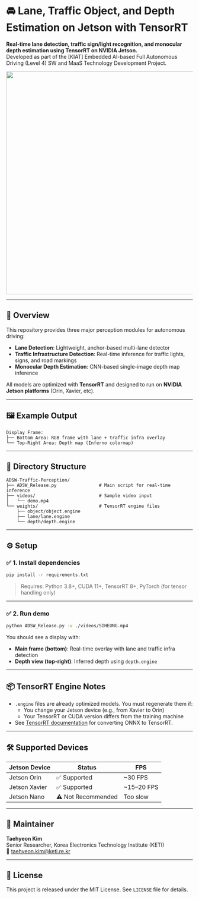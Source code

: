 # 🚘 Lane, Traffic Object, and Depth Estimation on Jetson with TensorRT

**Real-time lane detection, traffic sign/light recognition, and monocular depth estimation using TensorRT on NVIDIA Jetson.**  
Developed as part of the [KIAT] Embedded AI-based Full Autonomous Driving (Level 4) SW and MaaS Technology Development Project.

<div align="center">
  <img src="./assets/demo.gif" width="600">
</div>

---

## 🧠 Overview

This repository provides three major perception modules for autonomous driving:

- **Lane Detection**: Lightweight, anchor-based multi-lane detector  
- **Traffic Infrastructure Detection**: Real-time inference for traffic lights, signs, and road markings  
- **Monocular Depth Estimation**: CNN-based single-image depth map inference  

All models are optimized with **TensorRT** and designed to run on **NVIDIA Jetson platforms** (Orin, Xavier, etc).

---

## 🖼️ Example Output

```
Display Frame:
├── Bottom Area: RGB frame with lane + traffic infra overlay  
└── Top-Right Area: Depth map (Inferno colormap)
```

---

## 📂 Directory Structure

```
ADSW-Traffic-Perception/
├── ADSW_Release.py                # Main script for real-time inference
├── videos/                        # Sample video input
│   └── demo.mp4
└── weights/                       # TensorRT engine files
    ├── object/object.engine
    ├── lane/lane.engine
    └── depth/depth.engine

```

---

## ⚙️ Setup

### ✅ 1. Install dependencies

```bash
pip install -r requirements.txt
```

> Requires: Python 3.8+, CUDA 11+, TensorRT 8+, PyTorch (for tensor handling only)

---

### ✅ 2. Run demo

```bash
python ADSW_Release.py -v ./videos/SIHEUNG.mp4
```

You should see a display with:
- **Main frame (bottom)**: Real-time overlay with lane and traffic infra detection  
- **Depth view (top-right)**: Inferred depth using `depth.engine`

---

## 📦 TensorRT Engine Notes

- `.engine` files are already optimized models. You must regenerate them if:
  - You change your Jetson device (e.g., from Xavier to Orin)
  - Your TensorRT or CUDA version differs from the training machine
- See [TensorRT documentation](https://docs.nvidia.com/deeplearning/tensorrt/developer-guide/index.html) for converting ONNX to TensorRT.

---

## 🛠️ Supported Devices

| Jetson Device | Status      | FPS      |
|---------------|-------------|----------|
| Jetson Orin   | ✅ Supported | ~30 FPS  |
| Jetson Xavier | ✅ Supported | ~15–20 FPS |
| Jetson Nano   | ⚠️ Not Recommended | Too slow |

---

## 👤 Maintainer

**Taehyeon Kim**  
Senior Researcher, Korea Electronics Technology Institute (KETI)  
📧 taehyeon.kim@keti.re.kr

---

## 📜 License

This project is released under the MIT License. See `LICENSE` file for details.
